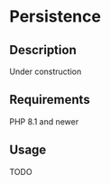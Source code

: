 # Persistence

## Description

Under construction

## Requirements

PHP 8.1 and newer

## Usage

TODO